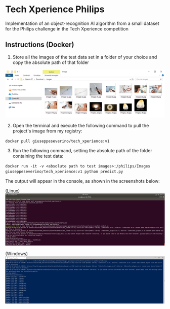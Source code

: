 # Tech Xperience Philips
Implementation of an object-recognition AI algorithm from a small dataset for the Philips challenge in the Tech Xperience competition

## Instructions (Docker)
1. Store all the images of the test data set in a folder of your choice and copy the absolute path of that folder

![Test folder example](https://github.com/Seve1995/Tech_Xperience_Philips/blob/master/Test_Folder.png "Test folder")

2. Open the terminal and execute the following command to pull the project's image from my registry:

`docker pull giuseppeseverino/tech_xperience:v1`

3. Run the following command, setting the absolute path of the folder containing the test data:

`docker run -it -v <absolute path to test images>:/philips/Images giuseppeseverino/tech_xperience:v1 python predict.py`

The output will appear in the console, as shown in the screenshots below:

(Linux)
![Linux screenshot](https://github.com/Seve1995/Tech_Xperience_Philips/blob/master/Ubuntu_Tutorial.png "Ubuntu execution")

(Windows)
![Windows screenshot](https://github.com/Seve1995/Tech_Xperience_Philips/blob/master/Powershell_Tutorial.png "Windows execution")
